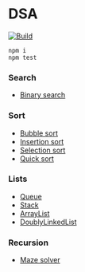 # DSA

[![Build](https://github.com/PeterWillumsen/dsa/actions/workflows/node.js.yml/badge.svg?branch=main)](https://github.com/PeterWillumsen/dsa/actions/workflows/node.js.yml)

```
npm i
npm test
```


### Search

- [Binary search](src/code/binarySearch.ts)


### Sort

- [Bubble sort](src/code/bubbleSort.ts)
- [Insertion sort](src/code/insertionSort.ts)
- [Selection sort](src/code/selectionSort.ts)
- [Quick sort](src/code/quickSort.ts)

### Lists

- [Queue](src/code/queue.ts)
- [Stack](src/code/stack.ts)
- [ArrayList](src/code/arrayList.ts)
- [DoublyLinkedList](src/code/doublyLinkedList.ts)

### Recursion
- [Maze solver](src/code/mazeSolver.ts)
